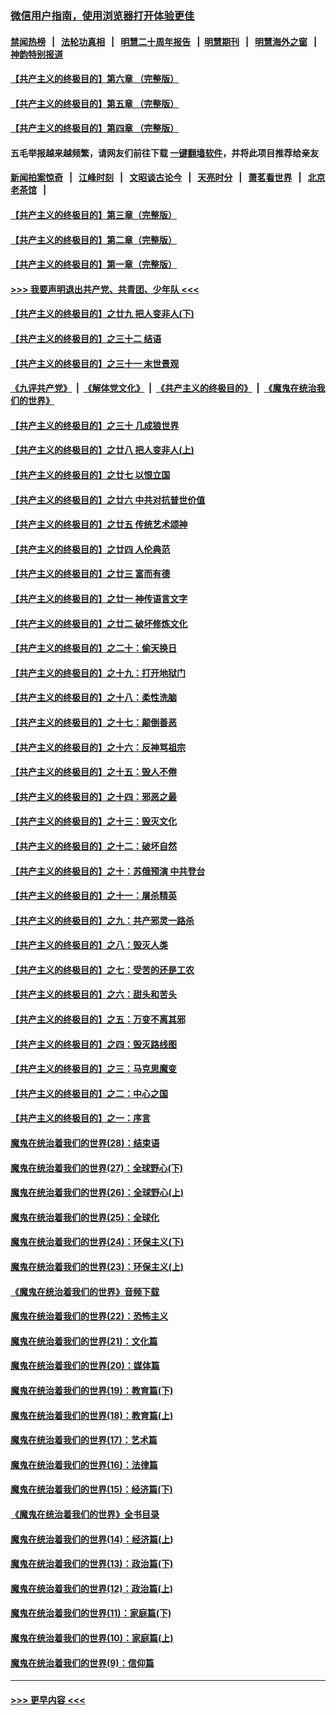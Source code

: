### [微信用户指南，使用浏览器打开体验更佳](https://github.com/gfw-breaker/banned-news1/blob/master/indexes/wechat-guide.md?t=0)
#### [禁闻热榜](热点新闻.md?t=0)  &nbsp;&nbsp;|&nbsp;&nbsp; [法轮功真相](https://github.com/gfw-breaker/truth/blob/master/README.md?t=0) &nbsp;&nbsp;|&nbsp;&nbsp; [明慧二十周年报告](https://github.com/gfw-breaker/mh-reports/blob/master/README.md?t=0) &nbsp;&nbsp;|&nbsp;&nbsp;[明慧期刊](https://github.com/gfw-breaker/mh-qikan) &nbsp;&nbsp;|&nbsp;&nbsp; [明慧海外之窗](https://github.com/gfw-breaker/mh-news/blob/master/README.md?t=0) &nbsp;&nbsp;|&nbsp;&nbsp; [神韵特别报道](https://github.com/gfw-breaker/mh-news/blob/master/shenyun.md?t=0)
#### [【共产主义的终极目的】第六章 （完整版）](../pages/nsc422/n11428913.md?t=02122202) 
#### [【共产主义的终极目的】第五章 （完整版）](../pages/nsc422/n11428912.md?t=02122202) 
#### [【共产主义的终极目的】第四章 （完整版）](../pages/nsc422/n11428907.md?t=02122202) 
#### 五毛举报越来越频繁，请网友们前往下载 [一键翻墙软件](https://github.com/gfw-breaker/ssr-accounts)，并将此项目推荐给亲友
#### [新闻拍案惊奇](https://github.com/gfw-breaker/banned-news1/blob/master/pages/link4.md) &nbsp;&nbsp;|&nbsp;&nbsp; [江峰时刻](https://github.com/gfw-breaker/banned-news1/blob/master/pages/link4.md) &nbsp;&nbsp;|&nbsp;&nbsp; [文昭谈古论今](https://github.com/gfw-breaker/banned-news1/blob/master/pages/link4.md) &nbsp;&nbsp;|&nbsp;&nbsp; [天亮时分](https://github.com/gfw-breaker/banned-news1/blob/master/pages/link4.md) &nbsp;&nbsp;|&nbsp;&nbsp; [萧茗看世界](https://github.com/gfw-breaker/banned-news1/blob/master/pages/link4.md) &nbsp;&nbsp;|&nbsp;&nbsp; [北京老茶馆](https://github.com/gfw-breaker/banned-news1/blob/master/pages/link4.md) &nbsp;&nbsp;|&nbsp;&nbsp; 
#### [【共产主义的终极目的】第三章（完整版）](../pages/nsc422/n11428848.md?t=02122202) 
#### [【共产主义的终极目的】第二章（完整版）](../pages/nsc422/n11428831.md?t=02122202) 
#### [【共产主义的终极目的】第一章（完整版）](../pages/nsc422/n11417651.md?t=02122202) 
#### [>>> 我要声明退出共产党、共青团、少年队 <<<](https://github.com/begood0513/goodnews/blob/master/quit/letter.md) 
#### [【共产主义的终极目的】之廿九 把人变非人(下)](../pages/nsc422/n11344140.md?t=02122202) 
#### [【共产主义的终极目的】之三十二 结语](../pages/nsc422/n11360535.md?t=02122202) 
#### [【共产主义的终极目的】之三十一 末世景观](../pages/nsc422/n11351129.md?t=02122202) 
#### [《九评共产党》](https://github.com/begood0513/9ping.md/blob/master/README.md) &nbsp;|&nbsp; [《解体党文化》](../../../../jtdwh.md/blob/master/README.md)  &nbsp;|&nbsp; [《共产主义的终极目的》](../../../../gczydzjmd.md/blob/master/README.md) &nbsp;|&nbsp; [《魔鬼在统治我们的世界》](../../../../mgztzwmdsj.md/blob/master/README.md) 
#### [【共产主义的终极目的】之三十 几成狼世界](../pages/nsc422/n11348280.md?t=02122202) 
#### [【共产主义的终极目的】之廿八 把人变非人(上)](../pages/nsc422/n11340492.md?t=02122202) 
#### [【共产主义的终极目的】之廿七 以恨立国](../pages/nsc422/n11336944.md?t=02122202) 
#### [【共产主义的终极目的】之廿六 中共对抗普世价值](../pages/nsc422/n11324785.md?t=02122202) 
#### [【共产主义的终极目的】之廿五 传统艺术颂神](../pages/nsc422/n11296396.md?t=02122202) 
#### [【共产主义的终极目的】之廿四 人伦典范](../pages/nsc422/n11296397.md?t=02122202) 
#### [【共产主义的终极目的】之廿三 富而有德](../pages/nsc422/n11283598.md?t=02122202) 
#### [【共产主义的终极目的】之廿一 神传语言文字](../pages/nsc422/n11263265.md?t=02122202) 
#### [【共产主义的终极目的】之廿二 破坏修炼文化](../pages/nsc422/n11245728.md?t=02122202) 
#### [【共产主义的终极目的】之二十：偷天换日](../pages/nsc422/n11238846.md?t=02122202) 
#### [【共产主义的终极目的】之十九：打开地狱门](../pages/nsc422/n11206376.md?t=02122202) 
#### [【共产主义的终极目的】之十八：柔性洗脑](../pages/nsc422/n11199994.md?t=02122202) 
#### [【共产主义的终极目的】之十七：颠倒善恶](../pages/nsc422/n11179782.md?t=02122202) 
#### [【共产主义的终极目的】之十六：反神骂祖宗](../pages/nsc422/n11166798.md?t=02122202) 
#### [【共产主义的终极目的】之十五：毁人不倦](../pages/nsc422/n11166792.md?t=02122202) 
#### [【共产主义的终极目的】之十四：邪恶之最](../pages/nsc422/n11150249.md?t=02122202) 
#### [【共产主义的终极目的】之十三：毁灭文化](../pages/nsc422/n11135227.md?t=02122202) 
#### [【共产主义的终极目的】之十二：破坏自然](../pages/nsc422/n11135214.md?t=02122202) 
#### [【共产主义的终极目的】之十：苏俄预演 中共登台](../pages/nsc422/n11118424.md?t=02122202) 
#### [【共产主义的终极目的】之十一：屠杀精英](../pages/nsc422/n11118442.md?t=02122202) 
#### [【共产主义的终极目的】之九：共产邪灵一路杀](../pages/nsc422/n11114139.md?t=02122202) 
#### [【共产主义的终极目的】之八：毁灭人类](../pages/nsc422/n11108503.md?t=02122202) 
#### [【共产主义的终极目的】之七：受苦的还是工农](../pages/nsc422/n11101809.md?t=02122202) 
#### [【共产主义的终极目的】之六：甜头和苦头](../pages/nsc422/n11096971.md?t=02122202) 
#### [【共产主义的终极目的】之五：万变不离其邪](../pages/nsc422/n11091285.md?t=02122202) 
#### [【共产主义的终极目的】之四：毁灭路线图](../pages/nsc422/n11086284.md?t=02122202) 
#### [【共产主义的终极目的】之三：马克思魔变](../pages/nsc422/n11061941.md?t=02122202) 
#### [【共产主义的终极目的】之二：中心之国](../pages/nsc422/n11047728.md?t=02122202) 
#### [【共产主义的终极目的】之一：序言](../pages/nsc422/n11086077.md?t=02122202) 
#### [魔鬼在统治着我们的世界(28)：结束语](../pages/nsc422/n10936246.md?t=02122202) 
#### [魔鬼在统治着我们的世界(27)：全球野心(下)](../pages/nsc422/n10928319.md?t=02122202) 
#### [魔鬼在统治着我们的世界(26)：全球野心(上)](../pages/nsc422/n10900318.md?t=02122202) 
#### [魔鬼在统治着我们的世界(25)：全球化](../pages/nsc422/n10788205.md?t=02122202) 
#### [魔鬼在统治着我们的世界(24)：环保主义(下)](../pages/nsc422/n10695307.md?t=02122202) 
#### [魔鬼在统治着我们的世界(23)：环保主义(上)](../pages/nsc422/n10688613.md?t=02122202) 
#### [《魔鬼在统治着我们的世界》音频下载](../pages/nsc422/n10635553.md?t=02122202) 
#### [魔鬼在统治着我们的世界(22)：恐怖主义](../pages/nsc422/n10614727.md?t=02122202) 
#### [魔鬼在统治着我们的世界(21)：文化篇](../pages/nsc422/n10597706.md?t=02122202) 
#### [魔鬼在统治着我们的世界(20)：媒体篇](../pages/nsc422/n10586579.md?t=02122202) 
#### [魔鬼在统治着我们的世界(19)：教育篇(下)](../pages/nsc422/n10564808.md?t=02122202) 
#### [魔鬼在统治着我们的世界(18)：教育篇(上)](../pages/nsc422/n10526970.md?t=02122202) 
#### [魔鬼在统治着我们的世界(17)：艺术篇](../pages/nsc422/n10499093.md?t=02122202) 
#### [魔鬼在统治着我们的世界(16)：法律篇](../pages/nsc422/n10485969.md?t=02122202) 
#### [魔鬼在统治着我们的世界(15)：经济篇(下)](../pages/nsc422/n10469975.md?t=02122202) 
#### [《魔鬼在统治着我们的世界》全书目录](../pages/nsc422/n10464261.md?t=02122202) 
#### [魔鬼在统治着我们的世界(14)：经济篇(上)](../pages/nsc422/n10457370.md?t=02122202) 
#### [魔鬼在统治着我们的世界(13)：政治篇(下)](../pages/nsc422/n10448270.md?t=02122202) 
#### [魔鬼在统治着我们的世界(12)：政治篇(上)](../pages/nsc422/n10444576.md?t=02122202) 
#### [魔鬼在统治着我们的世界(11)：家庭篇(下)](../pages/nsc422/n10440961.md?t=02122202) 
#### [魔鬼在统治着我们的世界(10)：家庭篇(上)](../pages/nsc422/n10435448.md?t=02122202) 
#### [魔鬼在统治着我们的世界(9)：信仰篇](../pages/nsc422/n10432159.md?t=02122202) 

----
#### [ >>> 更早内容 <<< ](../indexes/nsc422-earlier.md)
